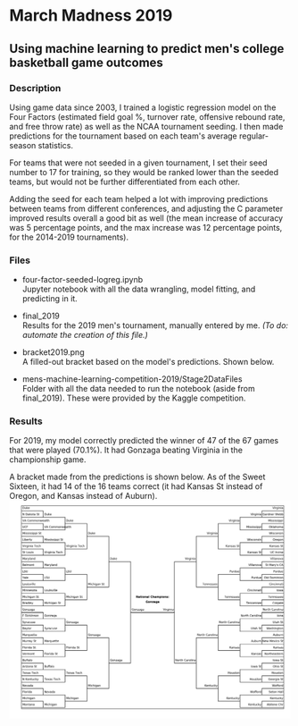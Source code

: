 # March Madness 2019
## Using machine learning to predict men's college basketball game outcomes

### Description
Using game data since 2003, I trained a logistic regression model on the Four Factors (estimated field goal %, turnover rate, offensive rebound rate, and free throw rate) as well as the NCAA tournament seeding. I then made predictions for the tournament based on each team's average regular-season statistics.

For teams that were not seeded in a given tournament, I set their seed number to 17 for training, so they would be ranked lower than the seeded teams, but would not be further differentiated from each other.

Adding the seed for each team helped a lot with improving predictions between teams from different conferences, and adjusting the C parameter improved results overall a good bit as well (the mean increase of accuracy was 5 percentage points, and the max increase was 12 percentage points, for the 2014-2019 tournaments).

### Files
* four-factor-seeded-logreg.ipynb  
Jupyter notebook with all the data wrangling, model fitting, and predicting in it.

* final_2019  
Results for the 2019 men's tournament, manually entered by me. *(To do: automate the creation of this file.)*  

* bracket2019.png  
A filled-out bracket based on the model's predictions. Shown below.  

* mens-machine-learning-competition-2019/Stage2DataFiles  
Folder with all the data needed to run the notebook (aside from final_2019). These were provided by the Kaggle competition.  


### Results
For 2019, my model correctly predicted the winner of 47 of the 67 games that were played (70.1%). It had Gonzaga beating Virginia in the championship game.

A bracket made from the predictions is shown below. As of the Sweet Sixteen, it had 14 of the 16 teams correct (it had Kansas St instead of Oregon, and Kansas instead of Auburn).
![Image](https://raw.githubusercontent.com/canemitz/march-madness-2019/master/bracket2019.png)
